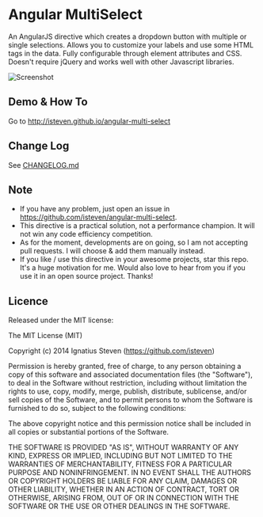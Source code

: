 Angular MultiSelect
==
An AngularJS directive which creates a dropdown button with multiple or single selections. 
Allows you to customize your labels and use some HTML tags in the data. Fully configurable through element attributes and CSS.
Doesn't require jQuery and works well with other Javascript libraries.

![Screenshot](https://raw.githubusercontent.com/isteven/angular-multi-select/master/screenshot.png)

Demo & How To 
--
Go to http://isteven.github.io/angular-multi-select

Change Log
--
See <a href="https://github.com/isteven/angular-multi-select/blob/master/CHANGELOG.md">CHANGELOG.md</a>

Note
--
- If you have any problem, just open an issue in <a href="https://github.com/isteven/angular-multi-select">https://github.com/isteven/angular-multi-select</a>.<br />
- This directive is a practical solution, not a performance champion. It will not win any code efficiency competition.<br />
- As for the moment, developments are on going, so I am not accepting pull requests. I will choose &  add them manually instead.
- If you like / use this directive in your awesome projects, star this repo. It's a huge motivation for me. Would also love to hear from you if you use it in an open source project. Thanks!<br />

Licence
--
Released under the MIT license:

The MIT License (MIT)

Copyright (c) 2014 Ignatius Steven (https://github.com/isteven)

Permission is hereby granted, free of charge, to any person obtaining a copy
of this software and associated documentation files (the "Software"), to deal
in the Software without restriction, including without limitation the rights
to use, copy, modify, merge, publish, distribute, sublicense, and/or sell
copies of the Software, and to permit persons to whom the Software is
furnished to do so, subject to the following conditions:

The above copyright notice and this permission notice shall be included in all
copies or substantial portions of the Software.

THE SOFTWARE IS PROVIDED "AS IS", WITHOUT WARRANTY OF ANY KIND, EXPRESS OR
IMPLIED, INCLUDING BUT NOT LIMITED TO THE WARRANTIES OF MERCHANTABILITY,
FITNESS FOR A PARTICULAR PURPOSE AND NONINFRINGEMENT. IN NO EVENT SHALL THE
AUTHORS OR COPYRIGHT HOLDERS BE LIABLE FOR ANY CLAIM, DAMAGES OR OTHER
LIABILITY, WHETHER IN AN ACTION OF CONTRACT, TORT OR OTHERWISE, ARISING FROM,
OUT OF OR IN CONNECTION WITH THE SOFTWARE OR THE USE OR OTHER DEALINGS IN THE
SOFTWARE.



